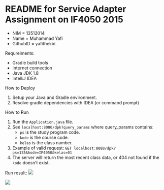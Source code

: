 # README for Service Adapter Assignment on IF4050 2015

 * NIM      = 13512014
 * Name     = Muhammad Yafi
 * GithubID = yafithekid

Requreiments:
 * Gradle build tools
 * Internet connection
 * Java JDK 1.8
 * IntelliJ IDEA

How to Deploy
 1. Setup your Java and Gradle environment.
 2. Resolve gradle dependencies with IDEA (or command prompt)
 
How to Run
 1. Run the `Application.java` file.
 2. See `localhost:8080/dpk?query_params` where query_params contains:
    - `ps` is the study program code.
    - `kode` is the course code.
    - `kelas` is the class number.
 3. Example of valid request: `GET localhost:8080/dpk?ps=135&kode=IF4050&kelas=01`
 4. The server will return the most recent class data, or 404 not found if the `kode` doesn't exist.
 
Run result:
![](https://raw.githubusercontent.com/yafithekid/if4050-2015-ServiceAdapter/master/demo/smt1.PNG)

![](https://raw.githubusercontent.com/yafithekid/if4050-2015-ServiceAdapter/master/demo/smt2.PNG)
 

